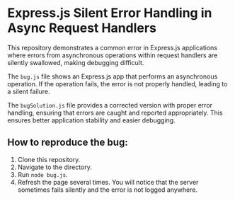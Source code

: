 # Express.js Silent Error Handling in Async Request Handlers

This repository demonstrates a common error in Express.js applications where errors from asynchronous operations within request handlers are silently swallowed, making debugging difficult.

The `bug.js` file shows an Express.js app that performs an asynchronous operation. If the operation fails, the error is not properly handled, leading to a silent failure.

The `bugSolution.js` file provides a corrected version with proper error handling, ensuring that errors are caught and reported appropriately.  This ensures better application stability and easier debugging.

## How to reproduce the bug:
1. Clone this repository.
2. Navigate to the directory.
3. Run `node bug.js`.
4. Refresh the page several times. You will notice that the server sometimes fails silently and the error is not logged anywhere.